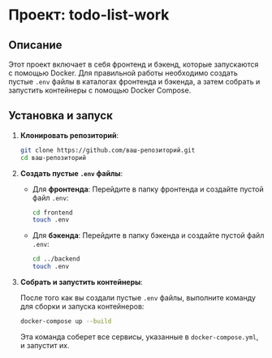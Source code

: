 # Проект: todo-list-work

## Описание

Этот проект включает в себя фронтенд и бэкенд, которые запускаются с помощью Docker. Для правильной работы необходимо создать пустые `.env` файлы в каталогах фронтенда и бэкенда, а затем собрать и запустить контейнеры с помощью Docker Compose.

## Установка и запуск

1. **Клонировать репозиторий**:

    ```bash
    git clone https://github.com/ваш-репозиторий.git
    cd ваш-репозиторий
    ```

2. **Создать пустые `.env` файлы**:

    - Для **фронтенда**:
        Перейдите в папку фронтенда и создайте пустой файл `.env`:

        ```bash
        cd frontend
        touch .env
        ```

    - Для **бэкенда**:
        Перейдите в папку бэкенда и создайте пустой файл `.env`:

        ```bash
        cd ../backend
        touch .env
        ```

3. **Собрать и запустить контейнеры**:

    После того как вы создали пустые `.env` файлы, выполните команду для сборки и запуска контейнеров:

    ```bash
    docker-compose up --build
    ```

    Эта команда соберет все сервисы, указанные в `docker-compose.yml`, и запустит их.







